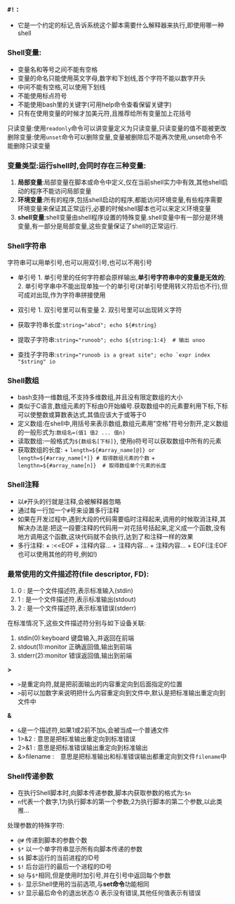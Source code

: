 ### `#!` : 
+ 它是一个约定的标记,告诉系统这个脚本需要什么解释器来执行,即使用哪一种shell

### Shell变量:
+ 变量名和等号之间不能有空格
+ 变量的命名只能使用英文字母,数字和下划线,首个字符不能以数字开头
+ 中间不能有空格,可以使用下划线
+ 不能使用标点符号
+ 不能使用bash里的关键字(可用help命令查看保留关键字)
+ 只有在使用变量的时候才加美元符,且推荐给所有变量加上花括号

只读变量:使用`readonly`命令可以讲变量定义为只读变量,只读变量的值不能被更改
删除变量:使用`unset`命令可以删除变量,变量被删除后不能再次使用,unset命令不能删除只读变量

### 变量类型:运行shell时,会同时存在三种变量:
1. **局部变量**:局部变量在脚本或命令中定义,仅在当前shell实力中有效,其他shell启动的程序不能访问局部变量
2. **环境变量**:所有的程序,包括shell启动的程序,都能访问环境变量,有些程序需要环境变量来保证其正常运行,必要的时候shell脚本也可以来定义环境变量
3. **shell变量**:shell变量由shell程序设置的特殊变量.shell变量中有一部分是环境变量,有一部分是局部变量,这些变量保证了shell的正常运行.

### Shell字符串

字符串可以用单引号,也可以用双引号,也可以不用引号
+ 单引号
      1. 单引号里的任何字符都会原样输出,**单引号字符串中的变量是无效的**;
      2. 单引号字串中不能出现单独一个的单引号(对单引号使用转义符后也不行),但可成对出现,作为字符串拼接使用
+ 双引号
      1. 双引号里可以有变量
      2. 双引号里可以出现转义字符

+ 获取字符串长度:`string="abcd"; echo ${#string}`
+ 提取子字符串:`string="runoob"; echo ${string:1:4}  # 输出 unoo`
+ 查找子字符串:```string="runoob is a great site"; echo `expr index "$string" io```

### Shell数组

+ bash支持一维数组,不支持多维数组,并且没有限定数组的大小
+ 类似于C语言,数组元素的下标由0开始编号.获取数组中的元素要利用下标,下标可以使整数或算数表达式,其值应该大于或等于0
+ 定义数组:在shell中,用括号来表示数组,数组元素用"空格"符号分割开,定义数组的一般形式为:`数组名=(值1 值2 ... 值n)`
+ 读取数组:一般格式为`${数组名[下标]}`, 使用`@`符号可以获取数组中所有的元素
+ 获取数组的长度:
      + `length=${#array_name[@]} or length=${#array_name[*]} # 取得数组元素的个数` 
      + `lengthn=${#array_name[n]}  # 取得数组单个元素的长度`

### Shell注释

+ 以`#`开头的行就是注释,会被解释器忽略
+ 通过每一行加一个`#`号来设置多行注释
+ 如果在开发过程中,遇到大段的代码需要临时注释起来,调用的时候取消注释,其解决办法是:把这一段要注释的代码用一对花括号括起来,定义成一个函数,没有地方调用这个函数,这块代码就不会执行,达到了和注释一样的效果
+ 多行注释:
      + :<<EOF
      + 注释内容...
      + 注释内容...
      + 注释内容...
      + EOF(注:EOF也可以使用其他的符号,例如!)

### 最常使用的文件描述符(file descriptor, FD):
1. 0 : 是一个文件描述符,表示标准输入(stdin)
2. 1 : 是一个文件描述符,表示标准输出(stdout)
3. 2 : 是一个文件描述符,表示标准错误(stderr)

在标准情况下,这些文件描述符分别与如下设备关联:
1. stdin(0):keyboard 键盘输入,并返回在前端
2. stdout(1):monitor 正确返回值,输出到前端
3. stderr(2):monitor 错误返回值,输出到前端

**>**
+ `>`是重定向符,就是把前面输出的内容重定向到后面指定的位置
+ `>`前可以加数字来说明把什么内容重定向到文件中,默认是把标准输出重定向到文件中
  
**&**
+ `&`是一个描述符,如果1或2前不加`&`,会被当成一个普通文件
+ 1>&2 : 意思是把标准输出重定向到标准错误
+ 2>&1 : 意思是把标准错误输出重定向到标准输出
+ &>filename :　意思是把标准输出和标准错误输出都重定向到文件`filename`中

### Shell传递参数

+ 在执行Shell脚本时,向脚本传递参数,脚本内获取参数的格式为:`$n`
+ `n`代表一个数字,1为执行脚本的第一个参数;2为执行脚本的第二个参数,以此类推...

处理参数的特殊字符:
+ `@#` 传递到脚本的参数个数
+ `$*` 以一个单字符串显示所有向脚本传递的参数
+ `$$` 脚本运行的当前进程的ID号
+ `$!` 后台运行的最后一个进程的ID号
+ `$@` 与`$*`相同,但是使用时加引号,并在引号中返回每个参数
+ `$-` 显示Shell使用的当前选项,与**set命令**功能相同
+ `$?` 显示最后命令的退出状态:0 表示没有错误,其他任何值表示有错误